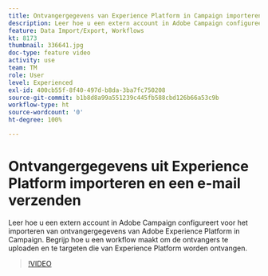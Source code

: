 ```yaml
---
title: Ontvangergegevens van Experience Platform in Campaign importeren
description: Leer hoe u een extern account in Adobe Campaign configureert voor het importeren van ontvangergegevens van Adobe Experience Platform in Campaign. Begrijp hoe u een workflow maakt om de ontvangers te uploaden en te targeten die van Experience Platform worden ontvangen.
feature: Data Import/Export, Workflows
kt: 8173
thumbnail: 336641.jpg
doc-type: feature video
activity: use
team: TM
role: User
level: Experienced
exl-id: 400cb55f-8f40-497d-b8da-3ba7fc750208
source-git-commit: b1b8d8a99a551239c445fb588cbd126b66a53c9b
workflow-type: ht
source-wordcount: '0'
ht-degree: 100%

---
```


# Ontvangergegevens uit Experience Platform importeren en een e-mail verzenden

Leer hoe u een extern account in Adobe Campaign configureert voor het importeren van ontvangergegevens van Adobe Experience Platform in Campaign. Begrijp hoe u een workflow maakt om de ontvangers te uploaden en te targeten die van Experience Platform worden ontvangen.

>[!VIDEO](https://video.tv.adobe.com/v/336641?quality=12&learn=on)
